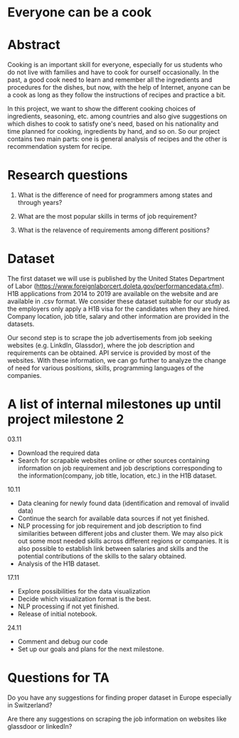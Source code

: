 # Everyone can be a cook

# Abstract
Cooking is an important skill for everyone, especially for us students who do not live with families and have to cook for ourself occasionally. In the past, a good cook need to learn and remember all the ingredients and procedures for the dishes, but now, with the help of Internet, anyone can be a cook as long as they follow the instructions of recipes and practice a bit. 

In this project, we want to show the different cooking choices of ingredients, seasoning, etc. among countries and also give suggestions on which dishes to cook to satisfy one's need, based on his nationality and time planned for cooking, ingredients by hand, and so on. So our project contains two main parts: one is general analysis of recipes and the other is recommendation system for recipe. 

# Research questions
1. What is the difference of need for programmers among states and through years? 

2. What are the most popular skills in terms of job requirement?

3. What is the relavence of requirements among different positions?

# Dataset
The first dataset we will use is published by the United States Department of Labor (https://www.foreignlaborcert.doleta.gov/performancedata.cfm). H1B applications from 2014 to 2019 are available on the website and are available in .csv format. We consider these dataset suitable for our study as the employers only apply a H1B visa for the candidates when they are hired. Company location, job title, salary and other information are provided in the datasets. 

Our second step is to scrape the job advertisements from job seeking websites (e.g. LinkdIn, Glassdor), where the job description and requirements can be obtained. API service is provided by most of the websites. With these information, we can go further to analyze the change of need for various positions, skills, programming languages of the companies.   
# A list of internal milestones up until project milestone 2

03.11

- Download the required data
- Search for scrapable websites online or other sources containing information on job requirement and job descriptions corresponding to the information(company, job title, location, etc.) in the H1B dataset.

10.11

- Data cleaning for newly found data (identification and removal of invalid data)
- Continue the search for available data sources if not yet finished. 
- NLP processing for job requirement and job description to find similarities between different jobs and cluster them. We may also pick out some most needed skills across different regions or companies. It is also possible to establish link between salaries and skills and the potential contributions of the skills to the salary obtained.  
- Analysis of the H1B dataset.

17.11

- Explore possibilities for the data visualization
- Decide which visualization format is the best.
- NLP processing if not yet finished.
- Release of initial notebook.

24.11

- Comment and debug our code
- Set up our goals and plans for the next milestone.

# Questions for TA
Do you have any suggestions for finding proper dataset in Europe especially in Switzerland?

Are there any suggestions on scraping the job information on websites like glassdoor or linkedIn?
